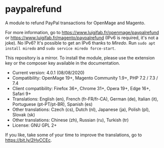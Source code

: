 # paypalrefund

A module to refund PayPal transactions for OpenMage and Magento.

For more information, go to https://www.luigifab.fr/openmage/paypalrefund or https://www.luigifab.fr/magento/paypalrefund (IPv6 is required, it's not a joke). No IPv6? It's possible to get an IPv6 thanks to *Miredo*. Run `sudo apt install miredo` and `sudo service miredo force-start`.

This repository is a mirror. To install the module, please use the extension key or the composer key available in the documentation.

- Current version: 4.0.1 (08/08/2020)
- Compatibility: OpenMage 19+, Magento Community 1.9+, PHP 7.2 / 7.3 / 7.4
- Client compatibility: Firefox 36+, Chrome 31+, Opera 19+, Edge 16+, Safari 9+
- Translations: English (en), French (fr-FR/fr-CA), German (de), Italian (it), Portuguese (pt-PT/pt-BR), Spanish (es)
- Other translations: Czech (cs), Dutch (nl), Japanese (ja), Polish (pl), Slovak (sk)
- Other translations: Chinese (zh), Russian (ru), Turkish (tr)
- License: GNU GPL 2+

If you like, take some of your time to improve the translations, go to https://bit.ly/2HyCCEc.

